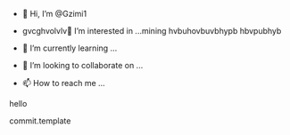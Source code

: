 - 👋 Hi, I’m @Gzimi1
- gvcghvolvlv👀 I’m interested in ...mining
hvbuhovbuvbhypb
hbvpubhyb

- 🌱 I’m currently learning ...
- 💞️ I’m looking to collaborate on ...
- 📫 How to reach me ...

<!---
Gzimi1/Gzimi1 is a ✨ special ✨ repository because its `README.md` (this file) appears on your GitHub profile.
You can click the Preview link to take a look at your changes.commit.template
--->hello
commit.template


